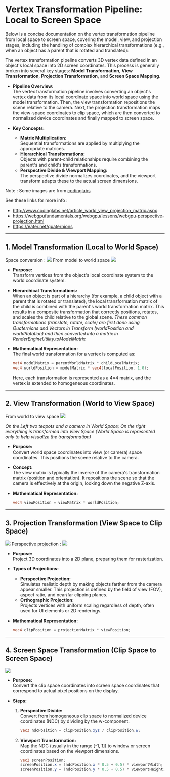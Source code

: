 # Vertex Transformation Pipeline: Local to Screen Space
Below is a concise documentation on the vertex transformation pipeline from local space to screen space, covering the model, view, and projection stages, including the handling of complex hierarchical transformations (e.g., when an object has a parent that is rotated and translated):

The vertex transformation pipeline converts 3D vertex data defined in an object's local space into 2D screen coordinates. This process is generally broken into several key stages: **Model Transformation**, **View Transformation**, **Projection Transformation**, and **Screen Space Mapping**.

- **Pipeline Overview:**  
  The vertex transformation pipeline involves converting an object's vertex data from its local coordinate space into world space using the model transformation. Then, the view transformation repositions the scene relative to the camera. Next, the projection transformation maps the view-space coordinates to clip space, which are then converted to normalized device coordinates and finally mapped to screen space.

- **Key Concepts:**
    - **Matrix Multiplication:**  
      Sequential transformations are applied by multiplying the appropriate matrices.
    - **Hierarchical Transformations:**  
      Objects with parent-child relationships require combining the parent's and child's transformations.
    - **Perspective Divide & Viewport Mapping:**  
      The perspective divide normalizes coordinates, and the viewport transform adapts these to the actual screen dimensions.

Note : Some images are from [codinglabs](http://www.codinglabs.net/)

See these links for more info :
- http://www.codinglabs.net/article_world_view_projection_matrix.aspx
- https://webgpufundamentals.org/webgpu/lessons/webgpu-perspective-projection.html
- https://eater.net/quaternions

---

## 1. Model Transformation (Local to World Space)
Space conversion :
![](img/transformation.png)
From model to world space
![](img/matrix_transformation.png)


- **Purpose:**  
  Transform vertices from the object's local coordinate system to the world coordinate system.

- **Hierarchical Transformations:**  
  When an object is part of a hierarchy (for example, a child object with a parent that is rotated or translated), the local transformation matrix of the child is combined with the parent's world transformation matrix. This results in a composite transformation that correctly positions, rotates, and scales the child relative to the global scene.
*These common transformations (translate, rotate, scale) are first done using Quaternions and Vectors in Transform (worldPosition and worldRotation) and then converted into a matrix in RenderEngineUtility.toModelMatrix*

- **Mathematical Representation:**  
  The final world transformation for a vertex is computed as:
  ```glsl
  mat4 modelMatrix = parentWorldMatrix * childLocalMatrix;
  vec4 worldPosition = modelMatrix * vec4(localPosition, 1.0);
  ```
  Here, each transformation is represented as a 4×4 matrix, and the vertex is extended to homogeneous coordinates.

---

## 2. View Transformation (World to View Space)
From world to view space
![](img/WorldToView.png)

*On the Left two teapots  and a camera in World Space; On the right everything is transformed into View Space (World Space is represented only to help visualize the transformation)*

- **Purpose:**  
  Convert world space coordinates into view (or camera) space coordinates. This positions the scene relative to the camera.

- **Concept:**  
  The view matrix is typically the inverse of the camera's transformation matrix (position and orientation). It repositions the scene so that the camera is effectively at the origin, looking down the negative Z-axis.

- **Mathematical Representation:**
  ```glsl
  vec4 viewPosition = viewMatrix * worldPosition;
  ```

---

## 3. Projection Transformation (View Space to Clip Space)
![](img/persp1.png)
Perspective projection :
![](img/persp2.png)
- **Purpose:**  
  Project 3D coordinates into a 2D plane, preparing them for rasterization.

- **Types of Projections:**
    - **Perspective Projection:**  
      Simulates realistic depth by making objects farther from the camera appear smaller. This projection is defined by the field of view (FOV), aspect ratio, and near/far clipping planes.
    - **Orthographic Projection:**  
      Projects vertices with uniform scaling regardless of depth, often used for UI elements or 2D renderings.

- **Mathematical Representation:**
  ```glsl
  vec4 clipPosition = projectionMatrix * viewPosition;
  ```

---

## 4. Screen Space Transformation (Clip Space to Screen Space)
![](img/ndc-to-screen.png)
- **Purpose:**  
  Convert the clip space coordinates into screen space coordinates that correspond to actual pixel positions on the display.

- **Steps:**
    1. **Perspective Divide:**  
       Convert from homogeneous clip space to normalized device coordinates (NDC) by dividing by the w-component.
       ```glsl
       vec3 ndcPosition = clipPosition.xyz / clipPosition.w;
       ```
    2. **Viewport Transformation:**  
       Map the NDC (usually in the range [-1, 1]) to window or screen coordinates based on the viewport dimensions.
       ```glsl
       vec2 screenPosition;
       screenPosition.x = (ndcPosition.x * 0.5 + 0.5) * viewportWidth;
       screenPosition.y = (ndcPosition.y * 0.5 + 0.5) * viewportHeight;
       ```